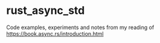 # rust_async_std
Code examples, experiments and notes from my reading of https://book.async.rs/introduction.html 
